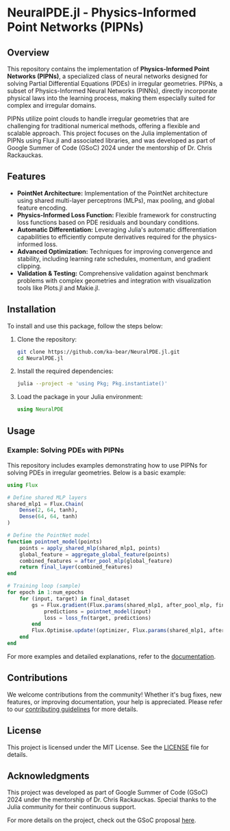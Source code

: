# NeuralPDE.jl - Physics-Informed Point Networks (PIPNs)

## Overview

This repository contains the implementation of **Physics-Informed Point Networks (PIPNs)**, a specialized class of neural networks designed for solving Partial Differential Equations (PDEs) in irregular geometries. PIPNs, a subset of Physics-Informed Neural Networks (PINNs), directly incorporate physical laws into the learning process, making them especially suited for complex and irregular domains.

PIPNs utilize point clouds to handle irregular geometries that are challenging for traditional numerical methods, offering a flexible and scalable approach. This project focuses on the Julia implementation of PIPNs using Flux.jl and associated libraries, and was developed as part of Google Summer of Code (GSoC) 2024 under the mentorship of Dr. Chris Rackauckas.

## Features

- **PointNet Architecture:** Implementation of the PointNet architecture using shared multi-layer perceptrons (MLPs), max pooling, and global feature encoding.
- **Physics-Informed Loss Function:** Flexible framework for constructing loss functions based on PDE residuals and boundary conditions.
- **Automatic Differentiation:** Leveraging Julia's automatic differentiation capabilities to efficiently compute derivatives required for the physics-informed loss.
- **Advanced Optimization:** Techniques for improving convergence and stability, including learning rate schedules, momentum, and gradient clipping.
- **Validation & Testing:** Comprehensive validation against benchmark problems with complex geometries and integration with visualization tools like Plots.jl and Makie.jl.

## Installation

To install and use this package, follow the steps below:

1. Clone the repository:
   ```bash
   git clone https://github.com/ka-bear/NeuralPDE.jl.git
   cd NeuralPDE.jl
   ```

2. Install the required dependencies:
   ```bash
   julia --project -e 'using Pkg; Pkg.instantiate()'
   ```

3. Load the package in your Julia environment:
   ```julia
   using NeuralPDE
   ```

## Usage

### Example: Solving PDEs with PIPNs

This repository includes examples demonstrating how to use PIPNs for solving PDEs in irregular geometries. Below is a basic example:

```julia
using Flux

# Define shared MLP layers
shared_mlp1 = Flux.Chain(
    Dense(2, 64, tanh),
    Dense(64, 64, tanh)
)

# Define the PointNet model
function pointnet_model(points)
    points = apply_shared_mlp(shared_mlp1, points)
    global_feature = aggregate_global_feature(points)
    combined_features = after_pool_mlp(global_feature)
    return final_layer(combined_features)
end

# Training loop (sample)
for epoch in 1:num_epochs
    for (input, target) in final_dataset
        gs = Flux.gradient(Flux.params(shared_mlp1, after_pool_mlp, final_layer)) do
            predictions = pointnet_model(input)
            loss = loss_fn(target, predictions)
        end
        Flux.Optimise.update!(optimizer, Flux.params(shared_mlp1, after_pool_mlp, final_layer), gs)
    end
end
```

For more examples and detailed explanations, refer to the [documentation](https://github.com/ka-bear/NeuralPDE.jl/docs).

## Contributions

We welcome contributions from the community! Whether it's bug fixes, new features, or improving documentation, your help is appreciated. Please refer to our [contributing guidelines](CONTRIBUTING.md) for more details.

## License

This project is licensed under the MIT License. See the [LICENSE](LICENSE) file for details.

## Acknowledgments

This project was developed as part of Google Summer of Code (GSoC) 2024 under the mentorship of Dr. Chris Rackauckas. Special thanks to the Julia community for their continuous support.

For more details on the project, check out the GSoC proposal [here](https://github.com/ka-bear/PIPN).
